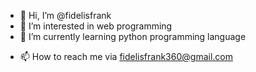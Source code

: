 - 👋 Hi, I’m @fidelisfrank
- 👀 I’m interested in web programming
- 🌱 I’m currently learning python programming language
<!-- - 💞️ I’m looking to collaborate on  -->
- 📫 How to reach me via fidelisfrank360@gmail.com

<!---
fidelisfrank/fidelisfrank is a ✨ special ✨ repository because its `README.md` (this file) appears on your GitHub profile.
You can click the Preview link to take a look at your changes.
--->
